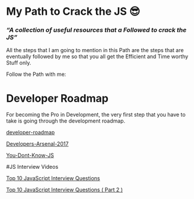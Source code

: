 # My Path to Crack the JS :sunglasses:

### *“A collection of useful resources that a Followed to crack the JS”*

All the steps that I am going to mention in this Path are the steps that are eventually followed by me so that you all get the Efficient and Time worthy Stuff only.

Follow the Path with me: 

# Developer Roadmap

For becoming the Pro in Development, the very first step that you have to take is going through the development roadmap.

[developer-roadmap](https://github.com/kamranahmedse/developer-roadmap)

[Developers-Arsenal-2017](https://github.com/gauravmehla/Developers-Arsenal-2017)

[You-Dont-Know-JS](https://github.com/NishiGaba/You-Dont-Know-JS)



#JS Interview Videos

[Top 10 JavaScript Interview Questions](https://www.youtube.com/watch?v=oxoFVqetl1E)

[Top 10 JavaScript Interview Questions ( Part 2 )](https://www.youtube.com/watch?v=yo3MJPcVJc8&t=122s)

